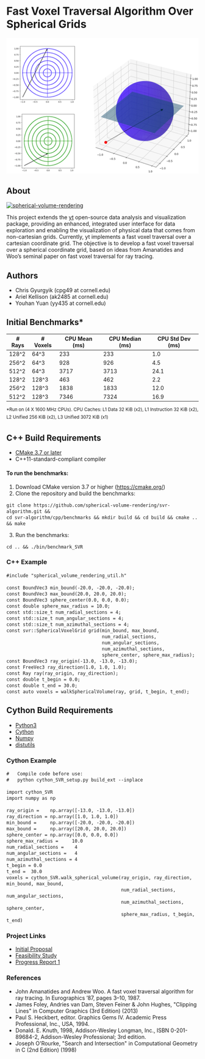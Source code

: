 # Fast Voxel Traversal Algorithm Over Spherical Grids
![Example ray tracing in spherical coordinates](images/polar_view_next_to_spherical_image.png)

## About
[![spherical-volume-rendering](https://circleci.com/gh/spherical-volume-rendering/svr-algorithm.svg?style=shield)](https://app.circleci.com/pipelines/github/spherical-volume-rendering/svr-algorithm)

This project extends the [yt](https://yt-project.org/) open-source data analysis and visualization package, providing an enhanced, integrated user interface for data exploration and enabling the visualization of physical data that comes from non-cartesian grids. Currently, yt implements a fast voxel traversal over a cartesian coordinate grid. The objective is to develop a fast voxel traversal over a spherical coordinate grid, based on ideas from Amanatides and Woo’s seminal paper on fast voxel traversal for ray tracing.

## Authors
- Chris Gyurgyik (cpg49 at cornell.edu)
- Ariel Kellison (ak2485 at cornell.edu)
- Youhan Yuan (yy435 at cornell.edu)

## Initial Benchmarks*
| # Rays 	| # Voxels 	| CPU Mean (ms) 	| CPU Median (ms) 	| CPU Std Dev (ms) 	|
|--------	|----------	|---------------	|-----------------	|------------------	|
| 128^2  	| 64^3     	| 233           	| 233             	| 1.0              	|
| 256^2  	| 64^3     	| 928           	| 926             	| 4.5              	|
| 512^2  	| 64^3    	| 3717          	| 3713            	| 24.1            	|
| 128^2  	| 128^3    	| 463           	| 462             	| 2.2              	|
| 256^2  	| 128^3    	| 1838          	| 1833            	| 12.0             	|
| 512^2  	| 128^3    	| 7346          	| 7324            	| 16.9            	|

<sup>\*Run on (4 X 1600 MHz CPUs). </sup>
<sup>CPU Caches: L1 Data 32 KiB (x2), L1 Instruction 32 KiB (x2), L2 Unified 256 KiB (x2), L3 Unified 3072 KiB (x1)</sup>

## C++ Build Requirements
- [CMake 3.7 or later](https://cmake.org/)
- C++11-standard-compliant compiler

#### To run the benchmarks: 
1. Download CMake version 3.7 or higher (https://cmake.org/)
2. Clone the repository and build the benchmarks:
```
git clone https://github.com/spherical-volume-rendering/svr-algorithm.git && 
cd svr-algorithm/cpp/benchmarks && mkdir build && cd build && cmake .. && make
```
3. Run the benchmarks:
```
cd .. && ./bin/benchmark_SVR
```

### C++ Example
```
#include "spherical_volume_rendering_util.h"

const BoundVec3 min_bound(-20.0, -20.0, -20.0);
const BoundVec3 max_bound(20.0, 20.0, 20.0);
const BoundVec3 sphere_center(0.0, 0.0, 0.0);
const double sphere_max_radius = 10.0;
const std::size_t num_radial_sections = 4;
const std::size_t num_angular_sections = 4;
const std::size_t num_azimuthal_sections = 4;
const svr::SphericalVoxelGrid grid(min_bound, max_bound, 
                                   num_radial_sections, 
                                   num_angular_sections,
                                   num_azimuthal_sections, 
                                   sphere_center, sphere_max_radius);
const BoundVec3 ray_origin(-13.0, -13.0, -13.0);
const FreeVec3 ray_direction(1.0, 1.0, 1.0);
const Ray ray(ray_origin, ray_direction);
const double t_begin = 0.0;
const double t_end = 30.0;
const auto voxels = walkSphericalVolume(ray, grid, t_begin, t_end);
```

## Cython Build Requirements
- [Python3](https://www.python.org/)
- [Cython](https://cython.org/)
- [Numpy](https://numpy.org/)
- [distutils](https://docs.python.org/3/library/distutils.html)

### Cython Example
```
#   Compile code before use:
#   python cython_SVR_setup.py build_ext --inplace

import cython_SVR
import numpy as np

ray_origin =    np.array([-13.0, -13.0, -13.0])
ray_direction = np.array([1.0, 1.0, 1.0])
min_bound =     np.array([-20.0, -20.0, -20.0])
max_bound =     np.array([20.0, 20.0, 20.0])
sphere_center = np.array([0.0, 0.0, 0.0])
sphere_max_radius =     10.0
num_radial_sections =    4
num_angular_sections =   4
num_azimuthal_sections = 4
t_begin = 0.0
t_end =  30.0
voxels = cython_SVR.walk_spherical_volume(ray_origin, ray_direction, min_bound, max_bound, 
                                          num_radial_sections, num_angular_sections, 
                                          num_azimuthal_sections, sphere_center,
                                          sphere_max_radius, t_begin, t_end)
```

### Project Links
- [Initial Proposal](https://hackmd.io/VRyhXnAFQyaCytWCdKe_1Q)
- [Feasibility Study](https://docs.google.com/document/d/1MbGmy5cSSesI0oUCWHxpiwcHEw6kqd79AV1XZW-rEZo/edit)
- [Progress Report 1](https://docs.google.com/document/d/1ixD7XNu39kwwXhvQooMNb79x18-GsyMPLodzvwC3X-E/edit?ts=5e5d6f45#)

### References
- John Amanatides and Andrew Woo. A fast voxel traversal algorithm for ray tracing. In Eurographics ’87, pages 3–10, 1987.
- James Foley, Andries van Dam, Steven Feiner & John Hughes, "Clipping Lines" in Computer Graphics (3rd Edition) (2013)
- Paul S. Heckbert, editor. Graphics Gems IV.  Academic Press Professional, Inc., USA, 1994.
- Donald. E. Knuth, 1998, Addison-Wesley Longman, Inc., ISBN 0-201-89684-2, Addison-Wesley Professional; 3rd edition.
- Joseph O'Rourke, "Search and  Intersection" in Computational Geometry in C (2nd Edition) (1998)
